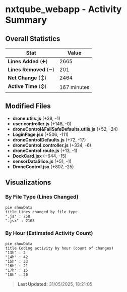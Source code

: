 # nxtqube_webapp - Activity Summary 

## Overall Statistics

| Stat                   | Value                                                             |
| ---------------------- | ----------------------------------------------------------------- |
| **Lines Added** (➕)   | 2665                                          |
| **Lines Removed** (➖) | 201                                        |
| **Net Change** (↕)    | 2464                |
| **Active Time** (⌚)   | 167 minutes |


## Modified Files
- **drone.utils.js** (+38, -1)
- **user.controller.js** (+148, -0)
- **droneControl&FailSafeDefaults.utils.js** (+52, -24)
- **LoginPage.jsx** (+506, -111)
- **droneControlDefaults.js** (+72, -17)
- **droneControl.controller.js** (+334, -6)
- **droneControl.route.js** (+13, -1)
- **DockCard.jsx** (+644, -15)
- **sensorDataSlice.js** (+51, -1)
- **DroneControl.jsx** (+807, -25)

## Visualizations

### By File Type (Lines Changed)

```mermaid
pie showData
title Lines changed by file type
".js" : 758
".jsx" : 2108
```

### By Hour (Estimated Activity Count)

```mermaid
pie showData
title Coding activity by hour (count of changes)
"13h" : 2
"14h" : 42
"15h" : 33
"16h" : 21
"17h" : 15
"18h" : 20
```


> **Last Updated:** 31/05/2025, 18:21:05
